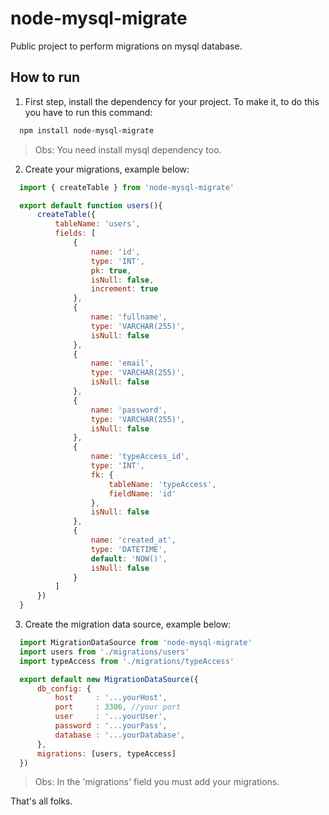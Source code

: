 # node-mysql-migrate

Public project to perform migrations on mysql database.


## How to run

1. First step, install the dependency for your project. To make it, to do this you have to run this command:
```bash
  npm install node-mysql-migrate
```
> Obs: You need install mysql dependency too.

2. Create your migrations, example below:
```javascript
  import { createTable } from 'node-mysql-migrate'

  export default function users(){
      createTable({
          tableName: 'users',
          fields: [
              {
                  name: 'id',
                  type: 'INT',
                  pk: true,
                  isNull: false,
                  increment: true
              },
              {
                  name: 'fullname',
                  type: 'VARCHAR(255)',
                  isNull: false
              },
              {
                  name: 'email',
                  type: 'VARCHAR(255)',
                  isNull: false
              },
              {
                  name: 'password',
                  type: 'VARCHAR(255)',
                  isNull: false
              },
              {
                  name: 'typeAccess_id',
                  type: 'INT', 
                  fk: {
                      tableName: 'typeAccess',
                      fieldName: 'id'
                  },
                  isNull: false
              },
              {
                  name: 'created_at',
                  type: 'DATETIME',
                  default: 'NOW()',
                  isNull: false
              }
          ]
      })
  }
```

3. Create the migration data source, example below:
```javascript
  import MigrationDataSource from 'node-mysql-migrate'
  import users from './migrations/users'
  import typeAccess from './migrations/typeAccess'

  export default new MigrationDataSource({
      db_config: {    
          host     : '...yourHost',
          port     : 3306, //your port
          user     : '...yourUser',
          password : '...yourPass',
          database : '...yourDatabase',
      },
      migrations: [users, typeAccess]  
  })
```
> Obs: In the 'migrations' field you must add your migrations.

That's all folks.
